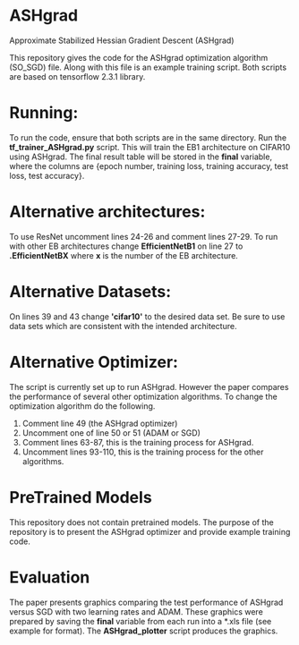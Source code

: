 # ASHgrad
Approximate Stabilized Hessian Gradient Descent (ASHgrad)

This repository gives the code for the ASHgrad optimization algorithm (SO_SGD) file.  Along with this file is an example training script. Both scripts are based on tensorflow 2.3.1 library. 

# Running:
To run the code, ensure that both scripts are in the same directory.
Run the **tf_trainer_ASHgrad.py** script.  This will train the EB1 architecture on CIFAR10 using ASHgrad. The final result table will be stored in the **final** variable, where the columns are {epoch number, training loss, training accuracy, test loss, test accuracy}.

# Alternative architectures:
To use ResNet uncomment lines 24-26 and comment lines 27-29.
To run with other EB architectures change **EfficientNetB1** on line 27 to **.EfficientNetBX** where **x** is the number of the EB architecture.

# Alternative Datasets:
On lines 39 and 43 change **'cifar10'** to the desired data set.  Be sure to use data sets which are consistent with the intended architecture.

# Alternative Optimizer:
The script is currently set up to run ASHgrad. However the paper compares the performance of several other optimization algorithms. To change the optimization algorithm do the following.
1) Comment line 49 (the ASHgrad optimizer)
2) Uncomment one of line 50 or 51 (ADAM or SGD)
3) Comment lines 63-87, this is the training process for ASHgrad.
4) Uncomment lines 93-110, this is the training process for the other algorithms.

# PreTrained Models
This repository does not contain pretrained models.  The purpose of the repository is to present the ASHgrad optimizer and provide example training code.

# Evaluation
The paper presents graphics comparing the test performance of ASHgrad versus SGD with two learning rates and ADAM.  These graphics were prepared by saving the **final** variable from each run into a *.xls file (see example for format). The **ASHgrad_plotter** script produces the graphics. 
